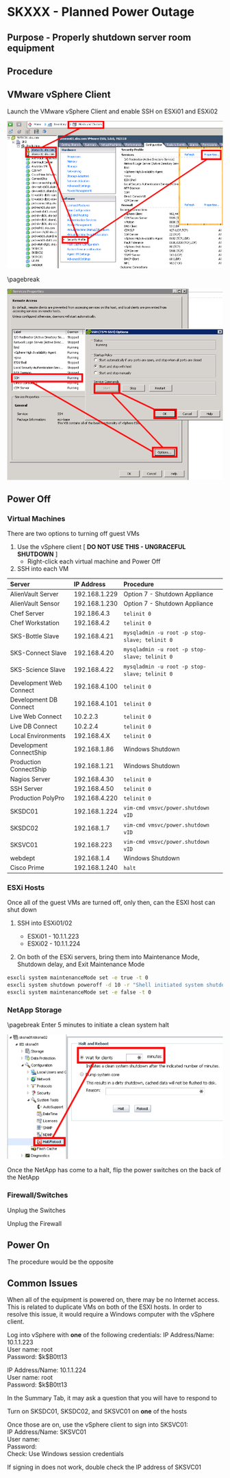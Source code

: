 # SKXXX - Planned Power Outage
## Purpose - Properly shutdown server room equipment
## Procedure

## VMware vSphere Client
Launch the VMware vSphere Client and enable SSH on ESXi01 and ESXi02

![ESXi-SSH1](ESXi-SSH1.jpg)

\pagebreak

![ESXi-SSH2](ESXi-SSH2.jpg)

## Power Off
### Virtual Machines
There are two options to turning off guest VMs

1. Use the vSphere client [ **DO NOT USE THIS - UNGRACEFUL SHUTDOWN** ]
	* Right-click each virtual machine and Power Off
2. SSH into each VM

|Server|IP Address|Procedure|
|:-|:-|:-|
|AlienVault Server|192.168.1.229|Option 7 - Shutdown Appliance|
|AlienVault Sensor|192.168.1.230|Option 7 - Shutdown Appliance|
|Chef Server|192.186.4.3|`telinit 0`|
|Chef Workstation|192.168.4.2|`telinit 0`|
|SKS-Bottle Slave|192.168.4.21|`mysqladmin -u root -p stop-slave; telinit 0`|
|SKS-Connect Slave|192.168.4.20|`mysqladmin -u root -p stop-slave; telinit 0`|
|SKS-Science Slave|192.168.4.22|`mysqladmin -u root -p stop-slave; telinit 0`|
|Development Web Connect|192.168.4.100|`telinit 0`|
|Development DB Connect|192.168.4.101|`telinit 0`|
|Live Web Connect|10.2.2.3|`telinit 0`|
|Live DB Connect|10.2.2.4|`telinit 0`|
|Local Environments|192.168.4.X|`telinit 0`|
|Development ConnectShip|192.168.1.86|Windows Shutdown|
|Production ConnectShip|192.168.1.21|Windows Shutdown|
|Nagios Server|192.168.4.30|`telinit 0`|
|SSH Server|192.168.4.50|`telinit 0`|
|Production PolyPro|192.168.4.220|`telinit 0`|
|SKSDC01|192.168.1.224|`vim-cmd vmsvc/power.shutdown vID`|
|SKSDC02|192.168.1.7|`vim-cmd vmsvc/power.shutdown vID`|
|SKSVC01|192.168.223|`vim-cmd vmsvc/power.shutdown vID`|
|webdept|192.168.1.4|Windows Shutdown|
|Cisco Prime|192.168.1.240|`halt`|

### ESXi Hosts
Once all of the guest VMs are turned off, only then, can the ESXI host can shut down

1. SSH into ESXi01/02

	* ESXi01 - 10.1.1.223
	* ESXi02 - 10.1.1.224

2. On both of the ESXi servers, bring them into Maintenance Mode, Shutdown delay, and Exit Maintenance Mode
```bash
esxcli system maintenanceMode set -e true -t 0
esxcli system shutdown poweroff -d 10 -r "Shell initiated system shutdown"
esxcli system maintenanceMode set -e false -t 0
```

### NetApp Storage
\pagebreak
Enter 5 minutes to initiate a clean system halt

![NetApp1](NetApp1.jpg)

Once the NetApp has come to a halt, flip the power switches on the back of the NetApp

### Firewall/Switches
Unplug the Switches

Unplug the Firewall

## Power On
The procedure would be the opposite 

## Common Issues
When all of the equipment is powered on, there may be no Internet access. This is related to duplicate VMs on both of the ESXI hosts. In order to resolve this issue, it would require a Windows computer with the vSphere client.

Log into vSphere with **one** of the following credentials:
IP Address/Name: 10.1.1.223  
User name: root  
Password: \$k\$B0tt13  

IP Address/Name: 10.1.1.224  
User name: root  
Password: \$k\$B0tt13  

In the Summary Tab, it may ask a question that you will have to respond to

Turn on SKSDC01, SKSDC02, and SKSVC01 on **one** of the hosts

Once those are on, use the vSphere client to sign into SKSVC01:  
IP Address/Name: SKSVC01  
User name:  
Password:  
Check: Use Windows session credentials  

If signing in does not work, double check the IP address of SKSVC01  
